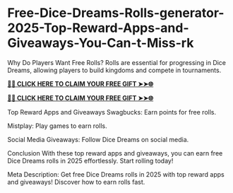 # Free-Dice-Dreams-Rolls-generator-2025-Top-Reward-Apps-and-Giveaways-You-Can-t-Miss-rk
Why Do Players Want Free Rolls?
Rolls are essential for progressing in Dice Dreams, allowing players to build kingdoms and compete in tournaments.

**[🌟✨ CLICK HERE TO CLAIM YOUR FREE GIFT ➤➤🌐](https://progiftzone.com/Dice%20Dreams/)**

**[🌟✨ CLICK HERE TO CLAIM YOUR FREE GIFT ➤➤🌐](https://progiftzone.com/Dice%20Dreams/)**

Top Reward Apps and Giveaways
Swagbucks: Earn points for free rolls.

Mistplay: Play games to earn rolls.

Social Media Giveaways: Follow Dice Dreams on social media.

Conclusion
With these top reward apps and giveaways, you can earn free Dice Dreams rolls in 2025 effortlessly. Start rolling today!

Meta Description:
Get free Dice Dreams rolls in 2025 with top reward apps and giveaways! Discover how to earn rolls fast.
